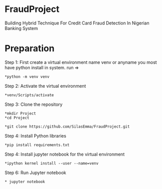 # FraudProject
Building Hybrid Technique For Credit Card Fraud Detection In Nigerian Banking System

# Preparation
Step 1: First create a virtual environment name venv or anyname you most have python install in system. run =>

    *python -m venv venv

Step 2: Activate the virtual environment

    *venv/Scripts/activate

Step 3: Clone the repository

    *mkdir Project
    *cd Project

    *git clone https://github.com/SilasEmma/FraudProject.git

Step 4: Install Python libraries

    *pip install requirements.txt

Step 4: Install jupyter notebook for the virtual environment

    *ipython kernel install --user --name=venv

Step 6: Run Jupyter notebook

    * jupyter notebook